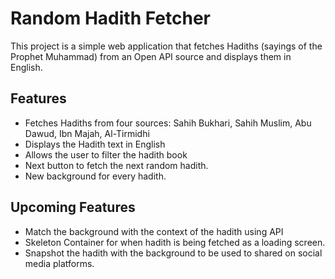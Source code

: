 # Random Hadith Fetcher

This project is a simple web application that fetches Hadiths (sayings of the Prophet Muhammad) from an Open API source and displays them in English.

## Features

- Fetches Hadiths from four sources: Sahih Bukhari, Sahih Muslim, Abu Dawud, Ibn Majah, Al-Tirmidhi
- Displays the Hadith text in English
- Allows the user to filter the hadith book
- Next button to fetch the next random hadith.
- New background for every hadith.

## Upcoming Features

- Match the background with the context of the hadith using API
- Skeleton Container for when hadith is being fetched as a loading screen.
- Snapshot the hadith with the background to be used to shared on social media platforms.

